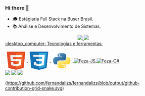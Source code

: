 ### Hi there 👋

<!--
**fernandalizs/fernandalizs** is a ✨ _special_ ✨ repository because its `README.md` (this file) appears on your GitHub profile.

Here are some ideas to get you started:

- 🔭 I’m currently working on ...
- 🌱 I’m currently learning ...
- 👯 I’m looking to collaborate on ...
- 🤔 I’m looking for help with ...
- 💬 Ask me about ...
- 📫 How to reach me: ...
- 😄 Pronouns: ...
- ⚡ Fun fact: ...
-->

- 🎓 Estágiaria Full Stack na Buser Brasil.
- :books: Análise e Desenvolvimento de Sistemas.
<div align="center">
  <a href="https://github.com/fernandalizs">
  <img height="140em"  src="https://github-readme-stats.vercel.app/api?username=fernandalizs&show_icons=true&theme=dark&include_all_commits=true&count_private=true"/>
  <img height="140em" src="https://github-readme-stats.vercel.app/api/top-langs/?username=fernandalizs&layout=compact&langs_count=7&theme=dark"/>
</div>
 :desktop_computer: Tecnologias e ferramentas:
<div style="display: inline_block"><br>
  <img align="center" alt="Feza-HTML" height="60" width="70"   src="https://raw.githubusercontent.com/devicons/devicon/master/icons/html5/html5-original.svg">
  <img align="center" alt="Feza-CSS" height="60" width="70"   src="https://raw.githubusercontent.com/devicons/devicon/master/icons/css3/css3-original.svg">
  <img align="center" alt="Feza-Python" height="60" width="70"  src="https://raw.githubusercontent.com/devicons/devicon/master/icons/python/python-original.svg">
  <img align="center" alt="Feza-JS" height="60" width="70"
src="https://cdn.jsdelivr.net/gh/devicons/devicon/icons/javascript/javascript-original.svg" />

  <img align="center" alt="Feza-C#" height="60" width="70" src="https://cdn.jsdelivr.net/gh/devicons/devicon/icons/django/django-plain.svg" />          
          
</div>
<div>
   <a href="https://www.linkedin.com/in/fernanda-liz-silva/" target="_blank"><img src="https://img.shields.io/badge/-LinkedIn-%230077B5?style=for-the-badge&logo=linkedin&logoColor=white" target="blank"></a>
    <a href = "mailto:fernandaliz2004@hotmail.com"><img src="https://img.shields.io/badge/-Gmail-%23333?style=for-the-badge&logo=gmail&logoColor=white" target="blank"></a>
  <a href="https://instagram.com/felizs" target="_blank"><img src="https://img.shields.io/badge/-Instagram-%23E4405F?style=for-the-badge&logo=instagram&logoColor=white" target="blank"></a>
  
(https://github.com/fernandalizs/fernandalizs/blob/output/github-contribution-grid-snake.svg)
</div>
